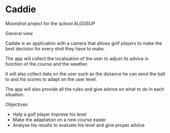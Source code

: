 # Caddie
Moonshot project for the school ALGOSUP

General view

Caddie is an application with a camera that allows golf players to make the best decision for every shot they have to make.

The app will collect the localisation of the user to adjust its advice in function of the course and the weather.

It will also collect data on the user such as the distance he can send the ball to and his scores to adapt on the user level.

The app will also provide all the rules and give advice on what to do in each situation.

Objectives
- Help a golf player improve his level
- Make the adaptation on a new course easier
- Analyse his results to evaluate his level and give proper advice
